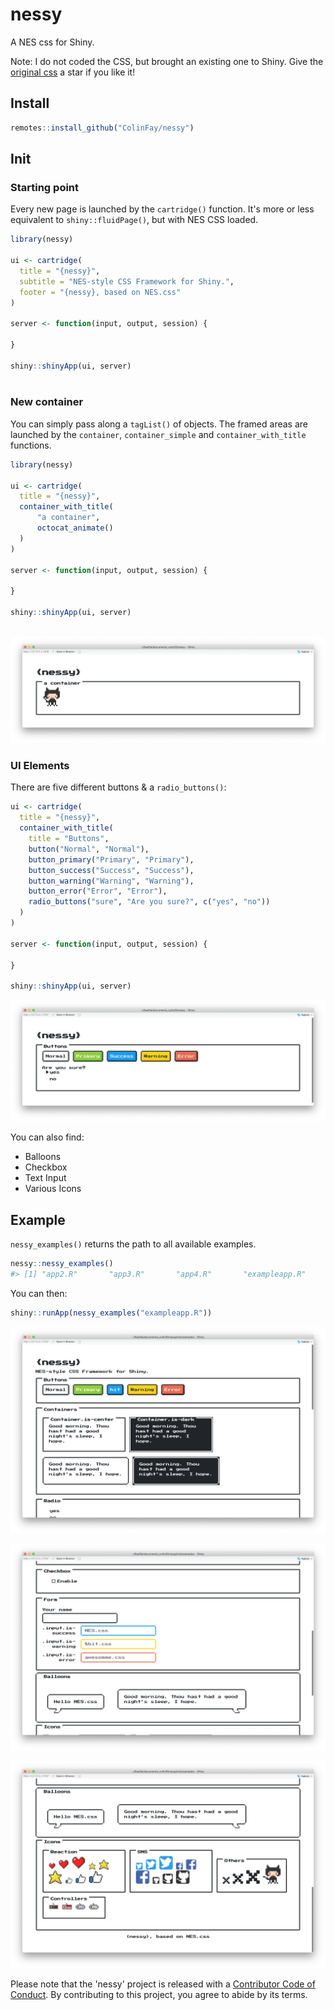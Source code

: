 
<!-- README.md is generated from README.Rmd. Please edit that file -->
nessy
=====

A NES css for Shiny.

Note: I do not coded the CSS, but brought an existing one to Shiny. Give the [original css](https://github.com/BcRikko/NES.css) a star if you like it!

Install
-------

``` r
remotes::install_github("ColinFay/nessy")
```

Init
----

### Starting point

Every new page is launched by the `cartridge()` function. It's more or less equivalent to `shiny::fluidPage()`, but with NES CSS loaded.

``` r
library(nessy)

ui <- cartridge(
  title = "{nessy}",
  subtitle = "NES-style CSS Framework for Shiny.",
  footer = "{nessy}, based on NES.css"
)

server <- function(input, output, session) {
  
}

shiny::shinyApp(ui, server)
  
```

### New container

You can simply pass along a `tagList()` of objects. The framed areas are launched by the `container`, `container_simple` and `container_with_title` functions.

``` r
library(nessy)

ui <- cartridge(
  title = "{nessy}",
  container_with_title(
      "a container", 
      octocat_animate()
  )
)

server <- function(input, output, session) {
  
}

shiny::shinyApp(ui, server)
  
```

![](readme-figs/container.png)

### UI Elements

There are five different buttons & a `radio_buttons()`:

``` r
ui <- cartridge(
  title = "{nessy}",
  container_with_title(
    title = "Buttons",
    button("Normal", "Normal"),
    button_primary("Primary", "Primary"),
    button_success("Success", "Success"),
    button_warning("Warning", "Warning"),
    button_error("Error", "Error"),
    radio_buttons("sure", "Are you sure?", c("yes", "no"))
  )
)

server <- function(input, output, session) {
  
}

shiny::shinyApp(ui, server)
```

![](readme-figs/buttons.png)

You can also find:

-   Balloons
-   Checkbox
-   Text Input
-   Various Icons

Example
-------

`nessy_examples()` returns the path to all available examples.

``` r
nessy::nessy_examples()
#> [1] "app2.R"       "app3.R"       "app4.R"       "exampleapp.R"
```

You can then:

``` r
shiny::runApp(nessy_examples("exampleapp.R"))
```

![](readme-figs/full1.png)

![](readme-figs/full2.png)

![](readme-figs/full3.png)

Please note that the 'nessy' project is released with a [Contributor Code of Conduct](CODE_OF_CONDUCT.md). By contributing to this project, you agree to abide by its terms.
